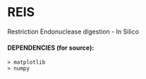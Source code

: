 # REIS
Restriction Endonuclease digestion - In Silico

#### DEPENDENCIES (for source):
	> matplotlib
	> numpy

